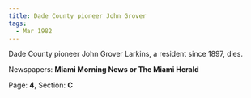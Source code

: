 ```yaml
---  
title: Dade County pioneer John Grover  
tags:  
  - Mar 1982  
---  
```

  
Dade County pioneer John Grover Larkins, a resident since 1897, dies.  
  
Newspapers: **Miami Morning News or The Miami Herald**  
  
Page: **4**, Section: **C** 
